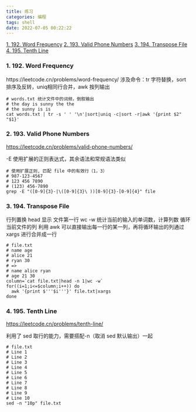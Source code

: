 ```yaml
---
title: 练习
categories: 编程
tags: shell
date: 2022-07-05 00:22:22
---
```


<a href="#word">1. 192. Word Frequency</a>
<a href="#Phone">2. 193. Valid Phone Numbers</a>
<a href="#Transpose">3. 194. Transpose File</a>
<a href="#Tenth">4. 195. Tenth Line</a>

<h3 id="word">1. 192. Word Frequency</h3>
https://leetcode.cn/problems/word-frequency/
涉及命令：tr 字符替换，sort排序及反转，uniq相同行合并，awk 按列输出

```shell
# words.txt 统计文件中的词频，倒叙输出
# the day is sunny the the
# the sunny is is
cat words.txt | tr -s ' ' '\n'|sort|uniq -c|sort -r|awk '{print $2" "$1}'
```

<h3 id="Phone">2. 193. Valid Phone Numbers</h3>

https://leetcode.cn/problems/valid-phone-numbers/

-E 使用扩展的正则表达式，其余语法和常规语法类似

```shell
# 使用扩展正则, 匹配 file 中的有效行（1，3）
# 987-123-4567
# 123 456 7890
# (123) 456-7890
grep -E "([0-9]{3}-|\([0-9]{3}\ ))[0-9]{3}-[0-9]{4}" file
```

<h3 id="Transpose">3. 194. Transpose File</h3>

行列置换
head 显示 文件第一行
wc -w 统计当前的输入的单词数，计算列数
循环当前文件的列
利用 awk 可以直接输出每一行的某一列，再将循环输出的列通过 xargs 进行合并成一行

```shell
# file.txt
# name age
# alice 21
# ryan 30
# =>
# name alice ryan
# age 21 30
column=`cat file.txt|head -n 1|wc -w`
for((i=1;i<=$column;i++)) do
  awk '{print $'''$i'''}' file.txt|xargs
done
```

<h3 id="Tenth">4. 195. Tenth Line</h3>

https://leetcode.cn/problems/tenth-line/

利用了 sed 取行的能力，需要搭配-n（取消 sed 默认输出）一起

```shell
# file.txt
# Line 1
# Line 2
# Line 3
# Line 4
# Line 5
# Line 6
# Line 7
# Line 8
# Line 9
# Line 10
sed -n "10p" file.txt
```
